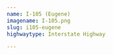 ```yaml
---
name: I-105 (Eugene)
imagename: I-105.png
slug: i105-eugene
highwaytype: Interstate Highway

---
```

